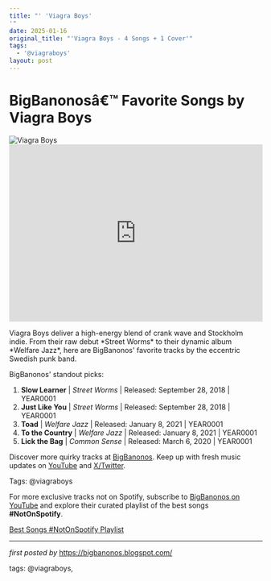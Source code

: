 ```yaml
---
title: "' 'Viagra Boys'
'"
date: 2025-01-16
original_title: "'Viagra Boys - 4 Songs + 1 Cover'"
tags:
  - '@viagraboys'
layout: post
---
```

<!-- Title of the Post -->
<h1 >BigBanonosâ€™ Favorite Songs by Viagra Boys</h1> <!-- Featured Image -->
<div > <img src="https://upload.wikimedia.org/wikipedia/commons/thumb/6/6f/SXSW_2019_-_Viagra_Boys_%2847437549961%29.jpg/1200px-SXSW_2019_-_Viagra_Boys_%2847437549961%29.jpg" alt="Viagra Boys">
</div> <!-- Spotify Embed -->
<div > <iframe src="https://open.spotify.com/embed/playlist/7E5AJfkMDlAYDjDL76rEse?utm_source=generator" width="100%" height="352" frameBorder="0" allowfullscreen="" allow="autoplay; clipboard-write; encrypted-media; fullscreen; picture-in-picture" loading="lazy"></iframe>
</div> <!-- Introductory Text -->
<p >Viagra Boys deliver a high-energy blend of crank wave and Stockholm indie. From their raw debut *Street Worms* to their dynamic album *Welfare Jazz*, here are BigBanonos' favorite tracks by the eccentric Swedish punk band.</p> <!-- Song Highlights -->
<div > <p>BigBanonos' standout picks:</p> <ol> <li><strong>Slow Learner</strong> | <em>Street Worms</em> | Released: September 28, 2018 | YEAR0001</li> <li><strong>Just Like You</strong> | <em>Street Worms</em> | Released: September 28, 2018 | YEAR0001</li> <li><strong>Toad</strong> | <em>Welfare Jazz</em> | Released: January 8, 2021 | YEAR0001</li> <li><strong>To the Country</strong> | <em>Welfare Jazz</em> | Released: January 8, 2021 | YEAR0001</li> <li><strong>Lick the Bag</strong> | <em>Common Sense</em> | Released: March 6, 2020 | YEAR0001</li> </ol>
</div> <!-- Footer Links -->
<div > <p>Discover more quirky tracks at <a href="https://bigbanonos.blogspot.com/" target="_blank">BigBanonos</a>. Keep up with fresh music updates on <a href="https://www.youtube.com/@BigBanonos" target="_blank">YouTube</a> and <a href="https://x.com/bigbanonos" target="_blank">X/Twitter</a>.</p>
</div> <!-- Tags -->
<p >Tags: @viagraboys</p>


<!--Subscribe and Playlist Links-->
<div>
    <p>For more exclusive tracks not on Spotify, subscribe to <a href="https://www.youtube.com/@BigBanonos" target="_blank">BigBanonos on YouTube</a> and explore their curated playlist of the best songs <strong>#NotOnSpotify</strong>.</p>
    <p><a href="https://www.youtube.com/playlist?list=PLtuNtuTatqI0kFahUCbtbfenC_ET5O_tr" target="_blank">Best Songs #NotOnSpotify Playlist<br /></a></p></div>

<hr />

<p><em>first posted by</em> <a href="https://bigbanonos.blogspot.com/" rel="noopener" target="_new">https://bigbanonos.blogspot.com/</a></p>

<p>tags: @viagraboys,</p>
